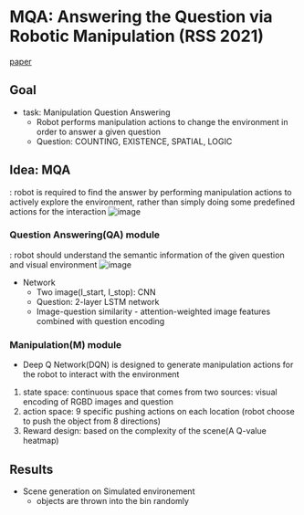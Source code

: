# MQA: Answering the Question via Robotic Manipulation (RSS 2021)
[paper](http://www.roboticsproceedings.org/rss17/p044.pdf)

## Goal
- task: Manipulation Question Answering
  - Robot performs manipulation actions to change the environment in order to answer a given question
  - Question: COUNTING, EXISTENCE, SPATIAL, LOGIC
## Idea: MQA
: robot is required to find the answer by performing manipulation actions to actively explore the environment, rather than simply doing some predefined actions for the interaction
![image](https://dengyh16code.github.io/images/MQAweb/algorithm.png)
### Question Answering(QA) module
: robot should understand the semantic information of the given question and visual environment
![image](https://encrypted-tbn0.gstatic.com/images?q=tbn:ANd9GcSCb-pPZapnuVEg7Q3tUp8mUDPDe7EhlDT5Ew&usqp=CAU)
- Network
  - Two image(I_start, I_stop): CNN
  - Question: 2-layer LSTM network
  - Image-question similarity - attention-weighted image features combined with question encoding
### Manipulation(M) module
- Deep Q Network(DQN) is designed to generate manipulation actions for the robot to interact with the environment
1. state space: continuous space that comes from two sources: visual encoding of RGBD images and question
2. action space: 9 specific pushing actions on each location (robot choose to push the object from 8 directions)
3. Reward design: based on the complexity of the scene(A Q-value heatmap)


## Results
- Scene generation on Simulated environement 
  - objects are thrown into the bin randomly 
